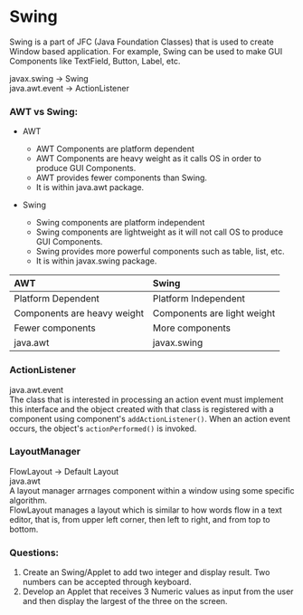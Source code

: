 # Swing

Swing is a part of JFC (Java Foundation Classes) that is used to create Window based application. For example, Swing can be used to make GUI Components like TextField, Button, Label, etc.

javax.swing -> Swing  
java.awt.event -> ActionListener

### AWT vs Swing:  

- AWT  
  - AWT Components are platform dependent  
  - AWT Components are heavy weight as it calls OS in order to produce GUI Components.  
  - AWT provides fewer components than Swing.
  - It is within java.awt package.



- Swing  
  - Swing components are platform independent  
  - Swing components are lightweight as it will not call OS to produce GUI Components.
  - Swing provides more powerful components such as table, list, etc.
  - It is within javax.swing package.

| AWT | Swing |
| :-- | :-- |
| Platform Dependent | Platform Independent |
| Components are heavy weight | Components are light weight |
| Fewer components | More components |
| java.awt | javax.swing |

### ActionListener

java.awt.event  
The class that is interested in processing an action event must implement this interface and the object created with that class is registered with a component using component's `addActionListener()`. When an action event occurs, the object's `actionPerformed()` is invoked.  

### LayoutManager

FlowLayout -> Default Layout  
java.awt  
A layout manager arrnages component within a window using some specific algorithm.  
FlowLayout manages a layout which is similar to how words flow in a text editor, that is, from upper left corner, then left to right, and from top to bottom.


### Questions:

1. Create an Swing/Applet to add two integer and display result. Two numbers can be accepted through keyboard.
2. Develop an Applet that receives 3 Numeric values as input from the user and then display the largest of the three on the screen. 